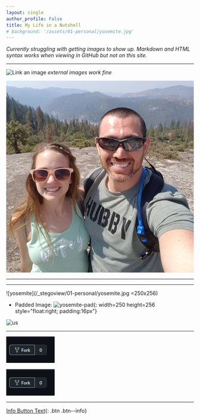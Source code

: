 ```yaml
---
layout: single
author_profile: False
title: My Life in a Nutshell
# background: '/assets/01-personal/yosemite.jpg'
---
```


*Currently struggling with getting images to show up. Markdown and HTML syntax works when viewing in GitHub but not on this site.* 

- - -

![Link an image](https://docs.microsoft.com/learn/azure-devops/shared/media/mara.png)
*external images work fine*

![yosemite](assets/_stegoview/01-personal/yosemite.jpg)


- - -
- - -

![yosemite](/_stegoview/01-personal/yosemite.jpg =250x256)

- Padded Image:
![yosemite-pad](/_stegoview/01-personal/yosemite.jpg){: width=250 height=256 style="float:right; padding:16px"}


<img src="_stegoview/howto-fork" alt="us" title="Yosemite" width="250" height="256"/>

- - -

<img src="_stegoview/howto-fork.png"/>

![png-test](_stegoview/howto-fork.png)

- - -

[Info Button Text](#link){: .btn .btn--info}









